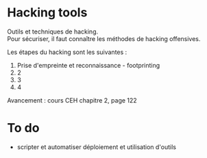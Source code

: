 # Hacking tools

Outils et techniques de hacking.  
Pour sécuriser, il faut connaître les méthodes de hacking offensives.  

Les étapes du hacking sont les suivantes :

1. Prise d'empreinte et reconnaissance - footprinting
2. 2
3. 3
4. 4

Avancement : cours CEH chapitre 2, page 122

# To do

* scripter et automatiser déploiement et utilisation d'outils
